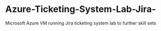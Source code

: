 # Azure-Ticketing-System-Lab-Jira-
Microsoft Azure VM running Jira ticketing system lab to further skill sets

